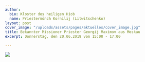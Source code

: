 ```yaml
---
author:
  bio: Kloster des heiligen Hiob
  name: Priestermönch Kornilij (Litwitschenko)
layout: post
cover_image: "/uploads/assets/pages/aktuelles/cover_image.jpg"
title: Bekannter Missioner Priester Georgij Maximov aus Moskau
excerpt: Donnerstag, den 20.06.2019 von 15:00 - 17:00

---
```

![](https://res.cloudinary.com/hiobmon/image/upload/v1560967308/media/2019/62530302-22c2-4042-857d-dadf2af11be9.jpg)